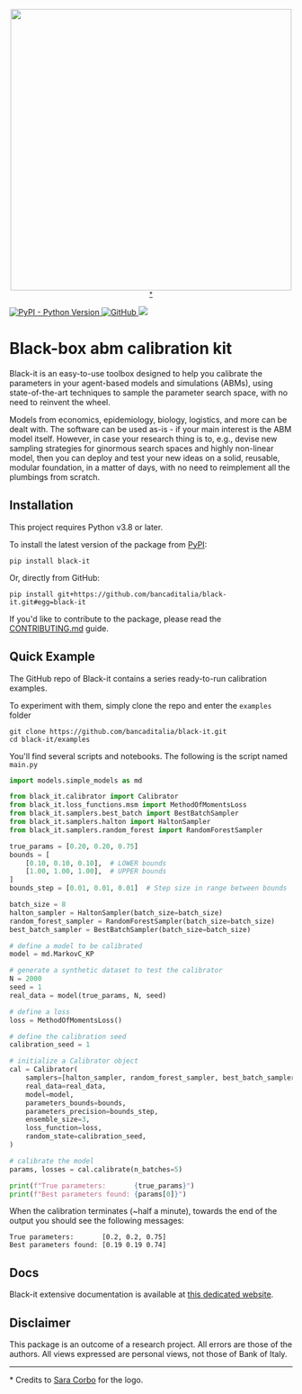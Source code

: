 
<p align="center">
<img src="https://raw.githubusercontent.com/bancaditalia/black-it/main/docs/logo/logo_1024.png" width="500">
<sup><a href="#footnote-1">*</a></sup>
</p>

<a href="https://pypi.org/project/black-it">
    <img alt="PyPI - Python Version" src="https://img.shields.io/pypi/pyversions/black-it" />
</a>

<a href="https://github.com/bancaditalia/black-it/blob/main/LICENSE">
    <img alt="GitHub" src="https://img.shields.io/github/license/bancaditalia/black-it">
</a>

<a href="https://codecov.io/gh/bancaditalia/black-it">
  <img src="https://codecov.io/gh/bancaditalia/black-it/branch/main/graph/badge.svg" />
</a>

# Black-box abm calibration kit

Black-it is an easy-to-use toolbox designed to help you calibrate the parameters
in your agent-based models and simulations (ABMs), using state-of-the-art
techniques to sample the parameter search space, with no need to reinvent the
wheel.

Models from economics, epidemiology, biology, logistics, and more can be dealt
with. The software can be used as-is - if your main interest is the ABM model
itself. However, in case your research thing is to, e.g., devise new sampling
strategies for ginormous search spaces and highly non-linear model, then you can
deploy and test your new ideas on a solid, reusable, modular foundation, in a
matter of days, with no need to reimplement all the plumbings from scratch.

## Installation

This project requires Python v3.8 or later.

To install the latest version of the package from [PyPI](https://pypi.org/project/black-it/):
```
pip install black-it
```

Or, directly from GitHub:

```
pip install git+https://github.com/bancaditalia/black-it.git#egg=black-it
```

If you'd like to contribute to the package, please read the [CONTRIBUTING.md](./CONTRIBUTING.md) guide.

## Quick Example

The GitHub repo of Black-it contains a series ready-to-run calibration examples.

To experiment with them, simply clone the repo and enter the `examples` folder

```
git clone https://github.com/bancaditalia/black-it.git
cd black-it/examples
```

You'll find several scripts and notebooks. The following is the script named `main.py`

```python
import models.simple_models as md

from black_it.calibrator import Calibrator
from black_it.loss_functions.msm import MethodOfMomentsLoss
from black_it.samplers.best_batch import BestBatchSampler
from black_it.samplers.halton import HaltonSampler
from black_it.samplers.random_forest import RandomForestSampler

true_params = [0.20, 0.20, 0.75]
bounds = [
    [0.10, 0.10, 0.10],  # LOWER bounds
    [1.00, 1.00, 1.00],  # UPPER bounds
]
bounds_step = [0.01, 0.01, 0.01]  # Step size in range between bounds

batch_size = 8
halton_sampler = HaltonSampler(batch_size=batch_size)
random_forest_sampler = RandomForestSampler(batch_size=batch_size)
best_batch_sampler = BestBatchSampler(batch_size=batch_size)

# define a model to be calibrated
model = md.MarkovC_KP

# generate a synthetic dataset to test the calibrator
N = 2000
seed = 1
real_data = model(true_params, N, seed)

# define a loss
loss = MethodOfMomentsLoss()

# define the calibration seed
calibration_seed = 1

# initialize a Calibrator object
cal = Calibrator(
    samplers=[halton_sampler, random_forest_sampler, best_batch_sampler],
    real_data=real_data,
    model=model,
    parameters_bounds=bounds,
    parameters_precision=bounds_step,
    ensemble_size=3,
    loss_function=loss,
    random_state=calibration_seed,
)

# calibrate the model
params, losses = cal.calibrate(n_batches=5)

print(f"True parameters:       {true_params}")
print(f"Best parameters found: {params[0]}")
```

When the calibration terminates (~half a minute), towards the end  of the output
you should see the following messages:
```
True parameters:       [0.2, 0.2, 0.75]
Best parameters found: [0.19 0.19 0.74]
```

## Docs

Black-it extensive documentation is available at [this dedicated website](https://bancaditalia.github.io/black-it/).

## Disclaimer

This package is an outcome of a research project. All errors are those of the authors. All views expressed are personal views, not those of Bank of Italy.

---

<p id="footnote-1">
* Credits to <a href="https://www.bankit.art/people/sara-corbo">Sara Corbo</a> for the logo.
</p>

